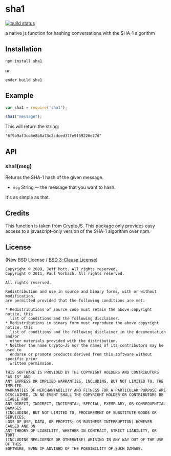 sha1
====

[![build
status](https://secure.travis-ci.org/pvorb/node-sha1.png)](http://travis-ci.org/pvorb/node-sha1)

a native js function for hashing conversations with the SHA-1 algorithm


Installation
------------

    npm install sha1

or

    ender build sha1


Example
-------

~~~ javascript
var sha1 = require('sha1');

sha1("message");
~~~

This will return the string:

    "6f9b9af3cd6e8b8a73c2cdced37fe9f59226e27d"


API
---

### sha1(msg)

Returns the SHA-1 hash of the given message.

  * `msg` String -- the message that you want to hash.

It's as simple as that.


Credits
-------

This function is taken from [CryptoJS](http://code.google.com/p/crypto-js/).
This package only provides easy access to a javascript-only version of the SHA-1
algorithm over npm.


License
-------

(New BSD License /
[BSD 3-Clause License](http://opensource.org/licenses/BSD-3-Clause))

~~~
Copyright © 2009, Jeff Mott. All rights reserved.
Copyright © 2011, Paul Vorbach. All rights reserved.

All rights reserved.

Redistribution and use in source and binary forms, with or without modification,
are permitted provided that the following conditions are met:

* Redistributions of source code must retain the above copyright notice, this
  list of conditions and the following disclaimer.
* Redistributions in binary form must reproduce the above copyright notice, this
  list of conditions and the following disclaimer in the documentation and/or
  other materials provided with the distribution.
* Neither the name Crypto-JS nor the names of its contributors may be used to
  endorse or promote products derived from this software without specific prior
  written permission.

THIS SOFTWARE IS PROVIDED BY THE COPYRIGHT HOLDERS AND CONTRIBUTORS "AS IS" AND
ANY EXPRESS OR IMPLIED WARRANTIES, INCLUDING, BUT NOT LIMITED TO, THE IMPLIED
WARRANTIES OF MERCHANTABILITY AND FITNESS FOR A PARTICULAR PURPOSE ARE
DISCLAIMED. IN NO EVENT SHALL THE COPYRIGHT HOLDER OR CONTRIBUTORS BE LIABLE FOR
ANY DIRECT, INDIRECT, INCIDENTAL, SPECIAL, EXEMPLARY, OR CONSEQUENTIAL DAMAGES
(INCLUDING, BUT NOT LIMITED TO, PROCUREMENT OF SUBSTITUTE GOODS OR SERVICES;
LOSS OF USE, DATA, OR PROFITS; OR BUSINESS INTERRUPTION) HOWEVER CAUSED AND ON
ANY THEORY OF LIABILITY, WHETHER IN CONTRACT, STRICT LIABILITY, OR TORT
(INCLUDING NEGLIGENCE OR OTHERWISE) ARISING IN ANY WAY OUT OF THE USE OF THIS
SOFTWARE, EVEN IF ADVISED OF THE POSSIBILITY OF SUCH DAMAGE.
~~~
